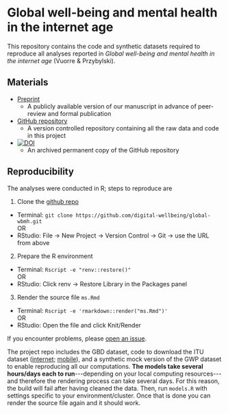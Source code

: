 # Global well-being and mental health in the internet age

This repository contains the code and synthetic datasets required to reproduce all analyses reported in *Global well-being and mental health in the internet age* (Vuorre & Przybylski). 

## Materials

- [Preprint](https://doi.org/10.31234/osf.io/9tbjy)  
  - A publicly available version of our manuscript in advance of peer-review and formal publication
- [GitHub repository](https://github.com/digital-wellbeing/global-wbmh)  
  - A version controlled repository containing all the raw data and code in this project
- [![DOI](https://zenodo.org/badge/DOI/10.5281/zenodo.7004054.svg)](https://doi.org/10.5281/zenodo.7004054)
  - An archived permanent copy of the GitHub repository

## Reproducibility

The analyses were conducted in R; steps to reproduce are

1. Clone the [github repo](https://github.com/digital-wellbeing/global-wbmh)
  - Terminal: `git clone https://github.com/digital-wellbeing/global-wbmh.git`  
      OR
  - RStudio: File -> New Project -> Version Control -> Git -> use the URL from above

2. Prepare the R environment
  - Terminal: `Rscript -e "renv::restore()"`  
      OR
  - RStudio: Click renv -> Restore Library in the Packages panel

3. Render the source file `ms.Rmd`
  - Terminal: `Rscript -e 'rmarkdown::render("ms.Rmd")'`  
      OR
  - RStudio: Open the file and click Knit/Render

If you encounter problems, please [open an issue](https://github.com/digital-wellbeing/global-wbmh/issues).


The project repo includes the GBD dataset, code to download the ITU dataset ([internet](https://www.itu.int/en/ITU-D/Statistics/Documents/statistics/2022/December/PercentIndividualsUsingInternet.xlsx); [mobile](https://www.itu.int/en/ITU-D/Statistics/Documents/statistics/2022/December/MobileBroadbandSubscriptions_2007-2021.xlsx)), and a synthetic mock version of the GWP dataset to enable reproducing all our computations. **The models take several hours/days each to run**---depending on your local computing resources---and therefore the rendering process can take several days. For this reason, the build will fail after having cleaned the data. Then, run `models.R` with settings specific to your environment/cluster. Once that is done you can render the source file again and it should work.
